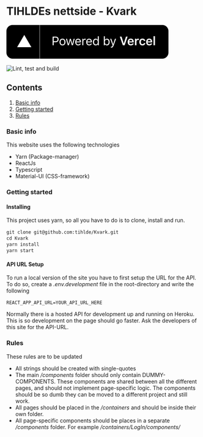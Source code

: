 # TIHLDEs nettside - Kvark 
[![Vercel](./src/assets/img/vercel_background.svg)](https://vercel.com/?utm_source=kvark&utm_campaign=oss)

![Lint, test and build](https://github.com/tihlde/Kvark/workflows/Lint,%20test%20and%20build/badge.svg)

## Contents
1. [Basic info](#basic-info)
2. [Getting started](#getting-started)
3. [Rules](#rules)


### Basic info
This website uses the following technologies

* Yarn (Package-manager)
* ReactJs
* Typescript
* Material-UI (CSS-framework)

### Getting started

#### Installing
This project uses yarn, so all you have to do is to clone, install and run.

```
git clone git@github.com:tihlde/Kvark.git
cd Kvark
yarn install
yarn start 
```

#### API URL Setup
To run a local version of the site you have to first setup the URL
for the API. To do so, create a _.env.development_ file in the root-directory
and write the following
```
REACT_APP_API_URL=YOUR_API_URL_HERE
```
Normally there is a hosted API for development up and running on Heroku. This is
so development on the page should go faster. Ask the developers of this site for
the API-URL.

### Rules
These rules are to be updated

* All strings should be created with single-quotes
* The main _/components_ folder should only contain DUMMY-COMPONENTS. These components are shared between
all the different pages, and should not implement page-specific logic. The components should be so dumb
they can be moved to a different project and still work.
* All pages should be placed in the _/containers_ and should be inside their own folder.
* All page-specific components should be places in a separate _/components_ folder. For example _/containers/LogIn/components/_
